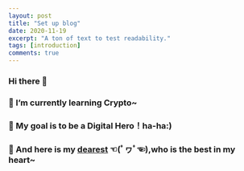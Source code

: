 ```yaml
---
layout: post
title: "Set up blog"
date: 2020-11-19
excerpt: "A ton of text to test readability."
tags: [introduction]
comments: true
---
```


### Hi there 👋
### 🌱 I’m currently learning Crypto~
### 🍑 My goal is to be a Digital Hero！ha-ha:)
### 💖 And here is my [dearest](https://github.com/zyazhb) ☜(ﾟヮﾟ☜),who is the best in my heart~


